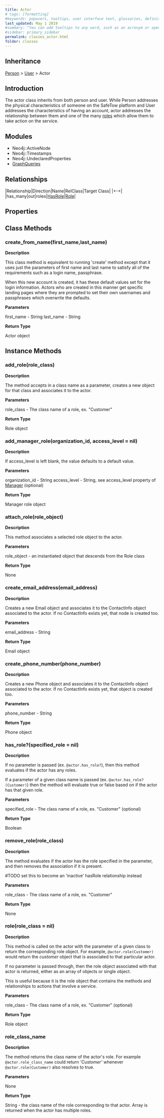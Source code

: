 ```yaml
---
title: Actor
# tags: [formatting]
#keywords: popovers, tooltips, user interface text, glossaries, definitions
last_updated: May 1 2019
#summary: "You can add tooltips to any word, such as an acronym or specialized term. Tooltips work well for glossary definitions, because you don't have to keep repeating the definition, nor do you assume the reader already knows the word's meaning."
#sidebar: primary_sidebar
permalink: classes_actor.html
folder: classes
---
```


## Inheritance

[Person](/classes_person.html) > [User](/classes_user.html) > Actor

## Introduction

The actor class inherits from both person and user. While Person addresses the physical characteristics of someone on the SafeTow platform and User addresses the characteristics of having an account, actor addresses the relationship between them and one of the many [roles](/classes_role) which allow them to take action on the service.

## Modules

* Neo4j::ActiveNode
* Neo4j::Timestamps
* Neo4j::UndeclaredProperties
* [GraphQueries](/modules_graph_queries.html)

## Relationships

|Relationship|Direction|Name|RelClass|Target Class|
|+-+|
|has_many|out|roles|[HasRole](/classes_has_role)|[Role](/classes_role)|

## Properties

## Class Methods

### create_from_name(first_name,last_name)

__Description__

This class method is equivalent to running 'create' method except that it uses just the parameters of first name and last name to satisfy all of the requirements such as a login name, passphrase.

When this new account is created, it has these default values set for the login information. Actors who are created in this manner get specific landing pages where they are prompted to set their own usernames and passphrases which overwrite the defaults.

__Parameters__

first_name - String
last_name - String

__Return Type__

Actor object

## Instance Methods

### add_role(role_class)

__Description__

The method accepts in a class name as a parameter, creates a new object for that class and associates it to the actor.

__Parameters__

role_class - The class name of a role, ex. "Customer"

__Return Type__

Role object

### add_manager_role(organization_id, access_level = nil)

__Description__

If access_level is left blank, the value defaults to a default value.

__Parameters__

organization_id - String
access_level - String, see access_level property of [Manager](/classes_manager) (optional)

__Return Type__

Manager role object

### attach_role(role_object)

__Description__

This method associates a selected role object to the actor.

__Parameters__

role_object - an instantiated object that descends from the Role class

__Return Type__

None

### create_email_address(email_address)

__Description__

Creates a new Email object and associates it to the ContactInfo object associated to the actor. If no ContactInfo exists yet, that node is created too.

__Parameters__

email_address - String

__Return Type__

Email object

### create_phone_number(phone_number)

__Description__

Creates a new Phone object and associates it to the ContactInfo object associated to the actor. If no ContactInfo exists yet, that object is created too.

__Parameters__

phone_number - String

__Return Type__

Phone object

### has_role?(specified_role = nil)

__Description__

If no parameter is passed (ex. `@actor.has_role?`), then this method evaluates if the actor has any roles.

If a parameter of a given class name is passed (ex. `@actor.has_role?(Customer)`) then the method will evaluate true or false based on if the actor has that given role.

__Parameters__

specified_role - The class name of a role, ex. "Customer" (optional)

__Return Type__

Boolean

### remove_role(role_class)

__Description__

The method evaluates if the actor has the role specified in the parameter, and then removes the association if it is present.

\#TODO set this to become an 'inactive' hasRole relationship instead

__Parameters__

role_class - The class name of a role, ex. "Customer"

__Return Type__

None

### role(role_class = nil)

__Description__

This method is called on the actor with the parameter of a given class to return the corresponding role object. For example, `@actor.role(Customer)` would return the _customer_ object that is associated to that particular actor.

If no parameter is passed through, then the role object associated with that actor is returned, either as an array of objects or single object.

This is useful because it is the role object that contains the methods and relationships to actions that involve a service.

__Parameters__

role_class - The class name of a role, ex. "Customer" (optional)

__Return Type__

Role object

### role_class_name

__Description__

The method returns the class name of the actor's role. For example `@actor.role_class_name` could return _'Customer'_ whenever `@actor.role(Customer)` also resolves to true.

__Parameters__

None

__Return Type__

String - the class name of the role corresponding to that actor. Array is returned when the actor has multiple roles.
